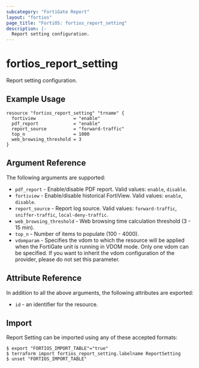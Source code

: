 ```yaml
---
subcategory: "FortiGate Report"
layout: "fortios"
page_title: "FortiOS: fortios_report_setting"
description: |-
  Report setting configuration.
---
```


# fortios_report_setting
Report setting configuration.

## Example Usage

```hcl
resource "fortios_report_setting" "trname" {
  fortiview              = "enable"
  pdf_report             = "enable"
  report_source          = "forward-traffic"
  top_n                  = 1000
  web_browsing_threshold = 3
}
```

## Argument Reference

The following arguments are supported:

* `pdf_report` - Enable/disable PDF report. Valid values: `enable`, `disable`.
* `fortiview` - Enable/disable historical FortiView. Valid values: `enable`, `disable`.
* `report_source` - Report log source. Valid values: `forward-traffic`, `sniffer-traffic`, `local-deny-traffic`.
* `web_browsing_threshold` - Web browsing time calculation threshold (3 - 15 min).
* `top_n` - Number of items to populate (100 - 4000).
* `vdomparam` - Specifies the vdom to which the resource will be applied when the FortiGate unit is running in VDOM mode. Only one vdom can be specified. If you want to inherit the vdom configuration of the provider, please do not set this parameter.


## Attribute Reference

In addition to all the above arguments, the following attributes are exported:
* `id` - an identifier for the resource.

## Import

Report Setting can be imported using any of these accepted formats:
```
$ export "FORTIOS_IMPORT_TABLE"="true"
$ terraform import fortios_report_setting.labelname ReportSetting
$ unset "FORTIOS_IMPORT_TABLE"
```
